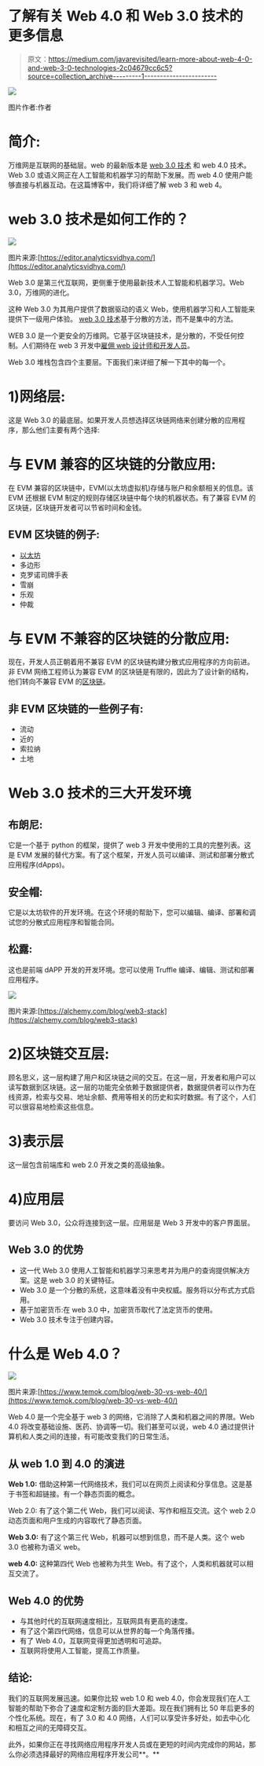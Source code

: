 # 了解有关 Web 4.0 和 Web 3.0 技术的更多信息

> 原文：<https://medium.com/javarevisited/learn-more-about-web-4-0-and-web-3-0-technologies-2c04679cc6c5?source=collection_archive---------1----------------------->

![](img/a9f6c53aacaecf47bf991c33d193e204.png)

图片作者:作者

# **简介:**

万维网是互联网的基础层。web 的最新版本是 [web 3.0 技术](/javarevisited/10-free-nft-non-fungible-tokens-metaverse-and-web3-0-courses-for-beginners-421b1d6ca263) 和 web 4.0 技术。Web 3.0 或语义网正在人工智能和机器学习的帮助下发展。而 web 4.0 使用户能够直接与机器互动。在这篇博客中，我们将详细了解 web 3 和 web 4。

# web 3.0 技术是如何工作的？

![](img/2af996c00ce61806616ef015dba47743.png)

图片来源:[https://editor.analyticsvidhya.com/](https://editor.analyticsvidhya.com/)

Web 3.0 是第三代互联网，更侧重于使用最新技术人工智能和机器学习。Web 3.0，万维网的进化。

这种 Web 3.0 为其用户提供了数据驱动的语义 Web，使用机器学习和人工智能来提供下一级用户体验。 [web 3.0 技术](https://en.wikipedia.org/wiki/Web3)基于分散的方法，而不是集中的方法。

WEB 3.0 是一个更安全的万维网。它基于区块链技术，是分散的，不受任何控制。人们期待在 web 3 开发中[雇佣 web 设计师和开发人员](https://jumpgrowth.com/web-apps/)。

Web 3.0 堆栈包含四个主要层。下面我们来详细了解一下其中的每一个。

# **1)网络层:**

这是 Web 3.0 的最底层。如果开发人员想选择区块链网络来创建分散的应用程序，那么他们主要有两个选择:

# **与 EVM 兼容的区块链的分散应用:**

在 EVM 兼容的区块链中，EVM(以太坊虚拟机)存储与账户和余额相关的信息。该 EVM 还根据 EVM 制定的规则存储区块链中每个块的机器状态。有了兼容 EVM 的区块链，区块链开发者可以节省时间和金钱。

## **EVM 区块链的例子:**

*   [以太坊](https://javarevisited.blogspot.com/2022/01/5-best-courses-to-learn-cryptocurrency.html)
*   多边形
*   克罗诺司牌手表
*   雪崩
*   乐观
*   仲裁

# **与 EVM 不兼容的区块链的分散应用:**

现在，开发人员正朝着用不兼容 EVM 的区块链构建分散式应用程序的方向前进。非 EVM 网络工程师认为兼容 EVM 的区块链是有限的，因此为了设计新的结构，他们转向不兼容 EVM 的[区块链](/javarevisited/6-best-places-to-learn-blockchain-for-free-dcb20bd92c8f)。

## **非 EVM 区块链的一些例子有:**

*   流动
*   近的
*   索拉纳
*   土地

# **Web 3.0 技术的三大开发环境**

## **布朗尼:**

它是一个基于 python 的框架，提供了 web 3 开发中使用的工具的完整列表。这是 EVM 发展的替代方案。有了这个框架，开发人员可以编译、测试和部署分散式应用程序(dApps)。

## **安全帽:**

它是以太坊软件的开发环境。在这个环境的帮助下，您可以编辑、编译、部署和调试您的分散式应用程序和智能合同。

## **松露:**

这也是前端 dAPP 开发的开发环境。您可以使用 Truffle 编译、编辑、测试和部署应用程序。

[![](img/433f8e5bffa1f1c0efcb74345c185fc7.png)](https://www.java67.com/2022/07/top-10-nft-metaverse-and-web3-courses.html)

图片来源:[https://alchemy.com/blog/web3-stack](https://alchemy.com/blog/web3-stack)

# **2)区块链交互层:**

顾名思义，这一层构建了用户和区块链之间的交互。在这一层，开发者和用户可以读写数据到区块链。这一层的功能完全依赖于数据提供者，数据提供者可以作为在线资源，检索与交易、地址余额、费用等相关的历史和实时数据。有了这个，人们可以很容易地检索这些信息。

# 3)表示层

这一层包含前端库和 web 2.0 开发之类的高级抽象。

# **4)应用层**

要访问 Web 3.0，公众将连接到这一层。应用层是 Web 3 开发中的客户界面层。

## **Web 3.0 的优势**

*   这一代 Web 3.0 使用人工智能和机器学习来思考并为用户的查询提供解决方案。这是 web 3.0 的关键特征。
*   Web 3.0 是一个分散的系统，这意味着没有中央权威。服务将以分布式方式启用。
*   基于加密货币:在 web 3.0 中，加密货币取代了法定货币的使用。
*   Web 3.0 技术专注于创建内容。

# **什么是 Web 4.0？**

![](img/b5bd13d565092ac1a73e02276b136693.png)

图片来源:[https://www.temok.com/blog/web-30-vs-web-40/](https://www.temok.com/blog/web-30-vs-web-40/)

Web 4.0 是一个完全基于 web 3 的网络，它消除了人类和机器之间的界限。Web 4.0 将改变基础设施、医药、协调等一切。我们甚至可以说，web 4.0 通过提供计算机和人类之间的连接，有可能改变我们的日常生活。

## **从 web 1.0 到 4.0 的演进**

**Web 1.0:** 借助这种第一代网络技术，我们可以在网页上阅读和分享信息。这是基于书签和超链接。有一个静态页面的概念。

Web 2.0: 有了这个第二代 Web，我们可以阅读、写作和相互交流。这个 web 2.0 动态页面和用户生成的内容取代了静态页面。

**Web 3.0:** 有了这个第三代 Web，机器可以想到信息，而不是人类。这个 web 3.0 也被称为语义 web。

**web 4.0:** 这种第四代 Web 也被称为共生 Web。有了这个，人类和机器就可以相互交流了。

## **Web 4.0 的优势**

*   与其他时代的互联网速度相比，互联网具有更高的速度。
*   有了这个第四代网络，信息可以从世界的每一个角落传播。
*   有了 Web 4.0，互联网变得更加透明和可追踪。
*   互联网将使用人工智能，提高工作质量。

## **结论:**

我们的互联网发展迅速。如果你比较 web 1.0 和 web 4.0，你会发现我们在人工智能的帮助下弥合了速度和定制方面的巨大差距。现在我们拥有比 50 年后更多的个性化系统。现在，有了 3.0 和 4.0 网络，人们可以享受许多好处，如去中心化和相互之间的无障碍交互。

此外，如果你正在寻找网络应用程序开发人员或在更短的时间内完成你的网站，那么你必须选择最好的网络应用程序开发公司**。**